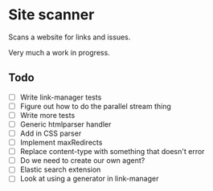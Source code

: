 # Site scanner

Scans a website for links and issues.

Very much a work in progress. 

## Todo

* [ ] Write link-manager tests
* [ ] Figure out how to do the parallel stream thing
* [ ] Write more tests
* [ ] Generic htmlparser handler
* [ ] Add in CSS parser
* [ ] Implement maxRedirects
* [ ] Replace content-type with something that doesn't error
* [ ] Do we need to create our own agent?
* [ ] Elastic search extension
* [ ] Look at using a generator in link-manager
